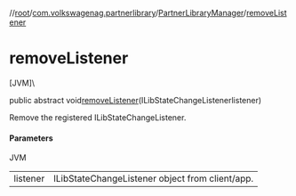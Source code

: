 //[root](../../../index.md)/[com.volkswagenag.partnerlibrary](../index.md)/[PartnerLibraryManager](index.md)/[removeListener](remove-listener.md)

# removeListener

[JVM]\

public abstract void[removeListener](remove-listener.md)(ILibStateChangeListenerlistener)

Remove the registered ILibStateChangeListener.

#### Parameters

JVM

| | |
|---|---|
| listener | ILibStateChangeListener object from client/app. |
